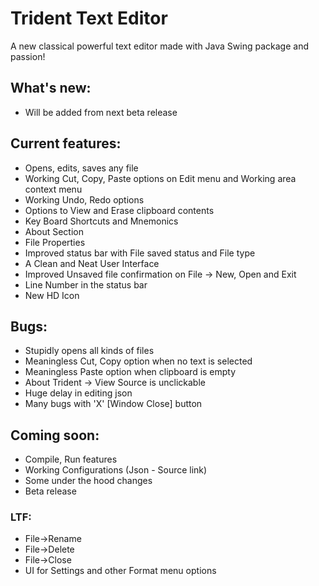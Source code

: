 # Trident Text Editor
A new classical powerful text editor made with Java Swing package and passion!

## What's new:
 * Will be added from next beta release

## Current features:
 * Opens, edits, saves any file
 * Working Cut, Copy, Paste options on Edit menu and Working area context menu
 * Working Undo, Redo options
 * Options to View and Erase clipboard contents
 * Key Board Shortcuts and Mnemonics
 * About Section
 * File Properties
 * Improved status bar with File saved status and File type
 * A Clean and Neat User Interface
 * Improved Unsaved file confirmation on File -> New, Open and Exit
 * Line Number in the status bar
 * New HD Icon

## Bugs:
 * Stupidly opens all kinds of files
 * Meaningless Cut, Copy option when no text is selected
 * Meaningless Paste option when clipboard is empty
 * About Trident -> View Source is unclickable
 * Huge delay in editing json
 * Many bugs with 'X' [Window Close] button

## Coming soon:
 * Compile, Run features
 * Working Configurations (Json - Source link)
 * Some under the hood changes
 * Beta release

### LTF:
 - File->Rename
 - File->Delete
 - File->Close
 - UI for Settings and other Format menu options
